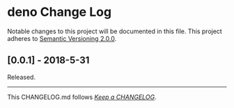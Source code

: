 #   deno Change Log

Notable changes to this project will be documented in this file. This project adheres to [Semantic Versioning 2.0.0](http://semver.org/).

##	[0.0.1] - 2018-5-31

Released.

---
This CHANGELOG.md follows [*Keep a CHANGELOG*](http://keepachangelog.com/).
